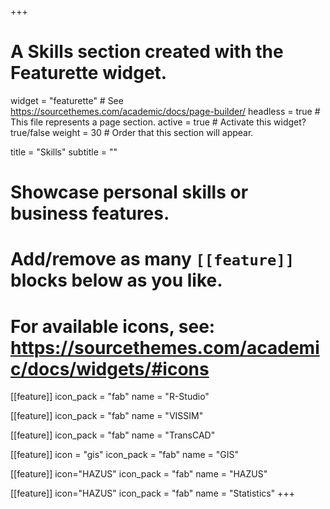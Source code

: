 +++
# A Skills section created with the Featurette widget.
widget = "featurette"  # See https://sourcethemes.com/academic/docs/page-builder/
headless = true  # This file represents a page section.
active = true  # Activate this widget? true/false
weight = 30  # Order that this section will appear.

title = "Skills"
subtitle = ""

# Showcase personal skills or business features.
# 
# Add/remove as many `[[feature]]` blocks below as you like.
# 
# For available icons, see: https://sourcethemes.com/academic/docs/widgets/#icons

[[feature]]
  icon_pack = "fab"
  name = "R-Studio"
  
[[feature]]
  icon_pack = "fab"
  name = "VISSIM" 
  
[[feature]]
  icon_pack = "fab"
  name = "TransCAD"
  
 [[feature]]
  icon = "gis"
  icon_pack = "fab"
  name = "GIS"
  
[[feature]]
icon="HAZUS"
icon_pack = "fab"
name = "HAZUS"

[[feature]]
icon="HAZUS"
icon_pack = "fab"
name = "Statistics"
+++
